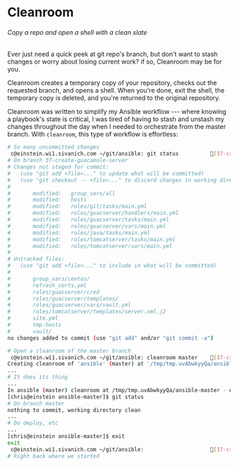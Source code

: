 Cleanroom
==========
###### Copy a repo and open a shell with a clean slate

Ever just need a quick peek at git repo's branch, but don't want to stash changes or worry about losing current work? if so, Cleanroom may be for you.

Cleanroom creates a temporary copy of your repository, checks out the requested branch, and opens a shell. When you're done, exit the shell, the temporary copy is deleted, and you're returned to the original repository.

Cleanroom was written to simplify my Ansible workflow --- where knowing a playbook's state is critical, I was tired of having to stash and unstash my changes throughout the day when I needed to orchestrate from the master branch. With `cleanroom`, this type of workflow is effortless:
```bash
# So many uncommitted changes
 c@einstein.wi1.sivanich.com ~/git/ansible: git status          [37-create-guacamole-server] +80 ~9 -18
# On branch 37-create-guacamole-server
# Changes not staged for commit:
#   (use "git add <file>..." to update what will be committed)
#   (use "git checkout -- <file>..." to discard changes in working directory)
#
#       modified:   group_vars/all
#       modified:   hosts
#       modified:   roles/git/tasks/main.yml
#       modified:   roles/guacserver/handlers/main.yml
#       modified:   roles/guacserver/tasks/main.yml
#       modified:   roles/guacserver/vars/main.yml
#       modified:   roles/java/tasks/main.yml
#       modified:   roles/tomcatserver/tasks/main.yml
#       modified:   roles/tomcatserver/vars/main.yml
#
# Untracked files:
#   (use "git add <file>..." to include in what will be committed)
#
#       group_vars/centos/
#       refresh_certs.yml
#       roles/guacserver/cred
#       roles/guacserver/templates/
#       roles/guacserver/vars/vault.yml
#       roles/tomcatserver/templates/server.xml.j2
#       site.yml
#       tmp-hosts
#       vault/
no changes added to commit (use "git add" and/or "git commit -a")

# Open a cleanroom of the master branch
 c@einstein.wi1.sivanich.com ~/git/ansible: cleanroom master    [37-create-guacamole-server] +80 ~9 -18
Creating cleanroom of 'ansible' (master) at '/tmp/tmp.uvAbwkyyQa/ansible-master'
...
# It does its thing
...
In ansible (master) cleanroom at /tmp/tmp.uvAbwkyyQa/ansible-master - exit to destroy
[chris@einstein ansible-master]$ git status
# On branch master
nothing to commit, working directory clean
...
# Do deploy, etc
...
[chris@einstein ansible-master]$ exit
exit
 c@einstein.wi1.sivanich.com ~/git/ansible:                     [37-create-guacamole-server] +80 ~9 -18
# Right back where we started
```
